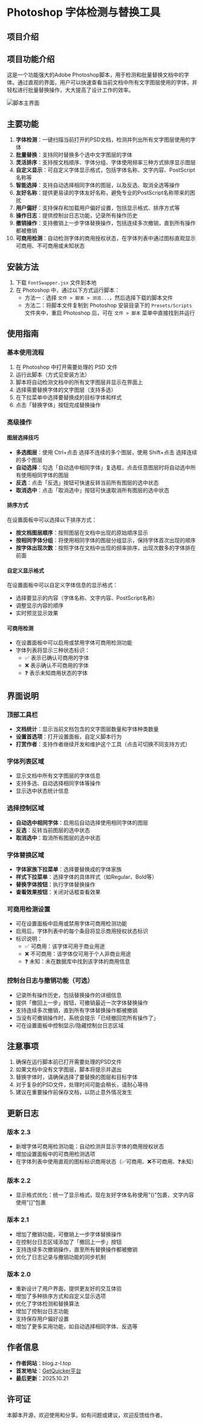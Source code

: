 # Photoshop 字体检测与替换工具

## 项目介绍

## 项目功能介绍
这是一个功能强大的Adobe Photoshop脚本，用于检测和批量替换文档中的字体。通过直观的界面，用户可以快速查看当前文档中所有文字图层使用的字体，并轻松进行批量替换操作，大大提高了设计工作的效率。

![脚本主界面](脚本预览图.png)

## 主要功能

1. **字体检测**：一键扫描当前打开的PSD文档，检测并列出所有文字图层使用的字体
2. **批量替换**：支持同时替换多个选中文字图层的字体
3. **灵活排序**：支持按文档顺序、字体分组、字体使用频率三种方式排序显示图层
4. **自定义显示**：可自定义字体显示格式，包括字体名称、文字内容、PostScript名称等
5. **智能选择**：支持自动选择相同字体的图层，以及反选、取消全选等操作
6. **友好名称**：提供更易读的字体友好名称，避免专业的PostScript名称带来的困扰
7. **用户偏好**：支持保存和加载用户偏好设置，包括显示格式、排序方式等
8. **操作日志**：提供控制台日志功能，记录所有操作历史
9. **撤销操作**：支持撤销上一步字体替换操作，包括连续多次撤销，直到所有操作都被撤销
10. **可商用检测**：自动检测字体的商用授权状态，在字体列表中通过图标直观显示可商用、不可商用或未知状态

## 安装方法

1. 下载 `FontSwapper.jsx` 文件到本地
2. 在 Photoshop 中，通过以下方式运行脚本：
   - 方法一：选择 `文件 > 脚本 > 浏览...`，然后选择下载的脚本文件
   - 方法二：将脚本文件复制到 Photoshop 安装目录下的 `Presets/Scripts` 文件夹中，重启 Photoshop 后，可在 `文件 > 脚本` 菜单中直接找到并运行

## 使用指南

### 基本使用流程
1. 在 Photoshop 中打开需要处理的 PSD 文件
2. 运行此脚本（方式见安装方法）
3. 脚本将自动检测文档中的所有文字图层并显示在界面上
4. 选择需要替换字体的文字图层（支持多选）
5. 在下拉菜单中选择要替换成的目标字体和样式
6. 点击「替换字体」按钮完成替换操作

### 高级操作

#### 图层选择技巧
- **多选图层**：使用 Ctrl+点击 选择不连续的多个图层，使用 Shift+点击 选择连续的多个图层
- **自动选择**：勾选「自动选中相同字体」复选框，点击任意图层时将自动选中所有使用相同字体的图层
- **反选**：点击「反选」按钮可快速反转当前所有图层的选中状态
- **取消选中**：点击「取消选中」按钮可快速取消所有图层的选中状态

#### 排序方式
在设置面板中可以选择以下排序方式：
- **按文档图层顺序**：按照图层在文档中出现的原始顺序显示
- **按相同字体分组**：将使用相同字体的图层分组显示，保持字体首次出现的顺序
- **按字体出现次数**：按照字体在文档中出现的频率排序，出现次数多的字体排在前面

#### 自定义显示格式
在设置面板中可以自定义字体信息的显示格式：
- 选择要显示的内容（字体名称、文字内容、PostScript名称）
- 调整显示内容的顺序
- 实时预览显示效果

#### 可商用检测
- 在设置面板中可以启用或禁用字体可商用检测功能
- 字体列表将显示三种状态标识：
  - ✅ 表示已确认可商用的字体
  - ❌ 表示确认不可商用的字体
  - ❓ 表示未知商用状态的字体

## 界面说明

### 顶部工具栏
- **文档统计**：显示当前文档包含的文字图层数量和字体种类数量
- **设置首选项**：打开设置面板，自定义脚本行为
- **打赏作者**：支持作者继续开发和维护这个工具（点击可切换不同支持方式）

### 字体列表区域
- 显示文档中所有文字图层的字体信息
- 支持多选、自动选择相同字体等操作
- 显示选中状态统计信息

### 选择控制区域
- **自动选中相同字体**：启用后自动选择使用相同字体的图层
- **反选**：反转当前图层的选中状态
- **取消选中**：取消所有图层的选中状态

### 字体替换区域
- **字体家族下拉菜单**：选择要替换成的字体家族
- **样式下拉菜单**：选择字体的具体样式（如Regular、Bold等）
- **替换字体按钮**：执行字体替换操作
- **查看效果按钮**：关闭对话框查看效果

### 可商用检测设置
- 可在设置面板中启用或禁用字体可商用检测功能
- 启用后，字体列表中的每个条目将显示商用授权状态标识
- 标识说明：
  - ✅ 可商用：该字体可用于商业用途
  - ❌ 不可商用：该字体仅可用于个人非商业用途
  - ❓ 未知：未在数据库中找到该字体的商用信息

### 控制台日志与撤销功能（可选）
- 记录所有操作历史，包括替换操作的详细信息
- 提供「撤回上一步」按钮，可撤销最近一次字体替换操作
- 支持连续多次撤销，直到所有字体替换操作都被撤销
- 当没有可撤销操作时，系统会提示「已经撤回完所有操作了」
- 可在设置面板中控制显示/隐藏控制台日志区域

## 注意事项

1. 确保在运行脚本前已打开需要处理的PSD文件
2. 如果文档中没有文字图层，脚本将提示并退出
3. 替换字体时，请确保选择了要替换的图层和目标字体
4. 对于复杂的PSD文件，处理时间可能会稍长，请耐心等待
5. 建议在重要操作前保存文档，以防止意外情况发生

## 更新日志

### 版本 2.3
- 新增字体可商用检测功能：自动检测并显示字体的商用授权状态
- 增加设置面板中的可商用检测选项
- 在字体列表中使用直观的图标标识商用状态（✅可商用、❌不可商用、❓未知）

### 版本 2.2
- 显示格式优化：统一了显示格式，现在友好字体名称使用"()"包裹，文字内容使用"[]"包裹

### 版本 2.1
- 增加了撤销功能，可撤销上一步字体替换操作
- 在控制台日志区域添加了「撤回上一步」按钮
- 支持连续多次撤销操作，直至所有替换操作都被撤销
- 优化了日志记录与撤销功能的同步机制

### 版本 2.0
- 重新设计了用户界面，提供更友好的交互体验
- 增加了多种排序方式和自定义显示选项
- 优化了字体检测和替换算法
- 增加了控制台日志功能
- 支持保存用户偏好设置
- 增加了更多实用功能，如自动选择相同字体、反选等

## 作者信息

- **作者网站**：blog.z-l.top
- **首发地址**：[GetQuicker平台](https://getquicker.net/Sharedaction?code=6471ed9b-8254-443d-0267-08ddf9bab61f)
- **最后更新**：2025.10.21 <!-- 全局变量: LAST_UPDATE_DATE -->

## 许可证

本脚本开源，欢迎使用和分享。如有问题或建议，欢迎反馈给作者。